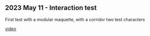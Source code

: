## 2023 May 11 - Interaction test

First test with a modular maquette, with a corridor two test characters

[video](img/couloir-optimised.mov)